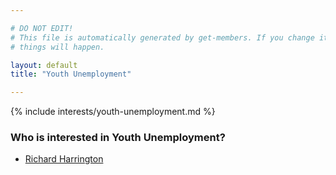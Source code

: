 ```yaml
---

# DO NOT EDIT!
# This file is automatically generated by get-members. If you change it, bad
# things will happen.

layout: default
title: "Youth Unemployment"

---
```


{% include interests/youth-unemployment.md %}

### Who is interested in Youth Unemployment?


* [Richard Harrington](../members/richard-harrington.html)
